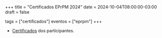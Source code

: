 +++
title = "Certificados EPrPM 2024"
date = 2024-10-04T08:00:00-03:00
draft = false

tags = ["certificados"]
eventos = ["eprpm"]
+++

- [Certificados](/arquivos/2024/eprpm_2024.pdf) dos participantes.
